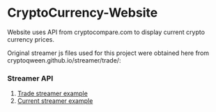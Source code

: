# CryptoCurrency-Website
Website uses API from cryptocompare.com to display current crypto currency prices.

Original streamer js files used for this project were obtained here from cryptoqween.github.io/streamer/trade/: 
### Streamer API
1. [Trade streamer example](https://cryptoqween.github.io/streamer/trade/)
2. [Current streamer example](https://cryptoqween.github.io/streamer/current/)

